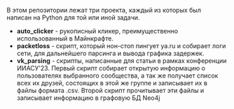 В этом репозитории лежат три проекта, каждый из которых был написан на Python для той или иной задачи.

- **auto_clicker** - рукописный кликер, преимущественно использованный в Майнкрафте.
- **packetloss** - скрипт, который нон-стоп пингует ya.ru и собирает логи сети, для дальнейшего парсинга и вывода графика задержек.
- **vk_parsing** - скрипты, написанные для статьи в рамках конференции ИИАСУ'23. Первый скрипт собирает открытую информацию о пользователях выбранного сообщества, а так же получает список всех их друзей, состоящих в этой же группе и записывает их в файлы формата .csv. Второй скрипт прочитывает эти файлы и записывает информацию в графовую БД Neo4j